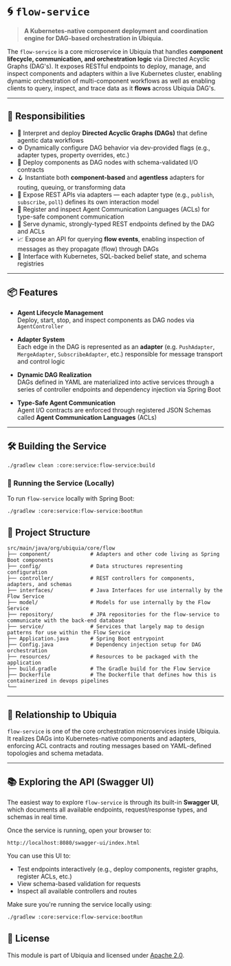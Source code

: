 
# 🌀 `flow-service`

> **A Kubernetes-native component deployment and coordination engine for DAG-based orchestration in Ubiquia.**

The `flow-service` is a core microservice in Ubiquia that handles **component lifecycle, communication, and orchestration logic** via Directed Acyclic Graphs (DAG's). It exposes RESTful endpoints to deploy, manage, and inspect components and adapters within a live Kubernetes cluster, enabling dynamic orchestration of multi-component workflows as well as enabling clients to query, inspect, and trace data as it **flows** across Ubiquia DAG's. 

---

## 🚀 Responsibilities

- 🧭 Interpret and deploy **Directed Acyclic Graphs (DAGs)** that define agentic data workflows  
- ⚙️ Dynamically configure DAG behavior via dev-provided flags (e.g., adapter types, property overrides, etc.)  
- 🧠 Deploy components as DAG nodes with schema-validated I/O contracts  
- 🪝 Instantiate both **component-based** and **agentless** adapters for routing, queuing, or transforming data  
- 🔌 Expose REST APIs via adapters — each adapter type (e.g., `publish`, `subscribe`, `poll`) defines its own interaction model  
- 📡 Register and inspect Agent Communication Languages (ACLs) for type-safe component communication  
- 📘 Serve dynamic, strongly-typed REST endpoints defined by the DAG and ACLs  
- 📈 Expose an API for querying **flow events**, enabling inspection of messages as they propagate (flow) through DAGs  
- 🧩 Interface with Kubernetes, SQL-backed belief state, and schema registries

---

## 📦 Features

- **Agent Lifecycle Management**  
  Deploy, start, stop, and inspect components as DAG nodes via `AgentController`

- **Adapter System**  
  Each edge in the DAG is represented as an **adapter** (e.g. `PushAdapter`, `MergeAdapter`, `SubscribeAdapter`, etc.) responsible for message transport and control logic

- **Dynamic DAG Realization**  
  DAGs defined in YAML are materialized into active services through a series of controller endpoints and dependency injection via Spring Boot

- **Type-Safe Agent Communication**  
  Agent I/O contracts are enforced through registered JSON Schemas called **Agent Communication Languages** (ACLs)

---

## 🛠️ Building the Service

```bash
./gradlew clean :core:service:flow-service:build
```

### 🏃 Running the Service (Locally)

To run `flow-service` locally with Spring Boot:

```bash
./gradlew :core:service:flow-service:bootRun
```

## 🧰 Project Structure

```text
src/main/java/org/ubiquia/core/flow
├── component/             # Adapters and other code living as Spring Boot components
├── config/                # Data structures representing configuration
├── controller/            # REST controllers for components, adapters, and schemas
├── interfaces/            # Java Interfaces for use internally by the Flow Service
├── model/                 # Models for use internally by the Flow Service
├── repository/            # JPA repositories for the flow-service to communicate with the back-end database
├── service/               # Services that largely map to design patterns for use within the Flow Service
├── Application.java       # Spring Boot entrypoint
├── Config.java            # Dependency injection setup for DAG orchestration
├── resources/             # Resources to be packaged with the application 
├── build.gradle           # The Gradle build for the Flow Service 
├── Dockerfile             # The Dockerfile that defines how this is containerized in devops pipelines 
└──
```

---

## 🧬 Relationship to Ubiquia

`flow-service` is one of the core orchestration microservices inside Ubiquia. It realizes DAGs into Kubernetes-native components and adapters, enforcing ACL contracts and routing messages based on YAML-defined topologies and schema metadata.

---

## 📚 Exploring the API (Swagger UI)

The easiest way to explore `flow-service` is through its built-in **Swagger UI**, which documents all available endpoints, request/response types, and schemas in real time.

Once the service is running, open your browser to:

```
http://localhost:8080/swagger-ui/index.html
```

You can use this UI to:
- Test endpoints interactively (e.g., deploy components, register graphs, register ACLs, etc.)
- View schema-based validation for requests
- Inspect all available controllers and routes

Make sure you're running the service locally using:

```bash
./gradlew :core:service:flow-service:bootRun
```

## 📜 License

This module is part of Ubiquia and licensed under [Apache 2.0](https://www.apache.org/licenses/LICENSE-2.0).
